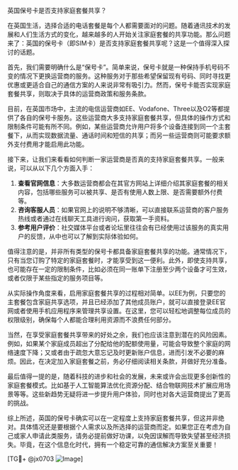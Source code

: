 英国保号卡是否支持家庭套餐共享？

在英国生活，选择合适的电话套餐是每个人都需要面对的问题。随着通讯技术的发展和人们生活方式的变化，越来越多的人开始关注家庭套餐的共享功能。那么问题来了：英国的保号卡（即SIM卡）是否支持家庭套餐共享呢？这是一个值得深入探讨的话题。

首先，我们需要明确什么是“保号卡”。简单来说，保号卡就是一种保持手机号码不变的情况下更换运营商的服务。这种服务对于那些希望保留现有号码、同时寻找更优惠或更适合自己的通信方案的人来说非常有吸引力。然而，保号卡能否实现家庭套餐共享，则取决于具体的运营商政策和服务条款。

目前，在英国市场中，主流的电信运营商如EE、Vodafone、Three以及O2等都提供了各自的保号卡服务。这些运营商大多支持家庭套餐共享，但具体的操作方式和限制条件可能有所不同。例如，某些运营商允许用户将多个设备连接到同一个主套餐下，从而实现数据流量、通话时间和短信的共享；而另一些运营商则可能要求额外支付费用才能启用此功能。

接下来，让我们来看看如何判断一家运营商是否真的支持家庭套餐共享。一般来说，可以从以下几个方面入手：

1. **查看官网信息**：大多数运营商都会在其官方网站上详细介绍其家庭套餐的相关内容，包括哪些服务可以被共享、是否有使用人数上限、是否需要额外付费等。
2. **咨询客服人员**：如果官网上的说明不够清晰，可以直接联系运营商的客户服务热线或者通过在线聊天工具进行询问，获取第一手资料。
3. **参考用户评价**：社交媒体平台或者论坛里往往会有已经使用过该服务的真实用户的反馈，从中也可以了解到实际体验如何。

值得注意的是，并非所有类型的保号卡都具备家庭套餐共享的功能。通常情况下，只有当您订购了特定的家庭套餐时，才能享受到这一便利。此外，即使支持共享，也可能存在一定的限制条件，比如必须在同一账单下注册至少两个设备才可生效，或者仅限于某些指定的服务项目等。

从实际操作角度来看，启用家庭套餐共享的过程相对简单。以EE为例，只要您的主套餐包含家庭共享选项，并且已经添加了其他成员账户，就可以直接登录EE官网或者使用手机应用程序来管理共享设置。在这里，您可以轻松地调整每位成员的权限级别，确保每个人都能合理利用资源而不浪费任何部分。

当然，在享受家庭套餐共享带来的好处之余，我们也应该注意到潜在的风险因素。例如，如果某个家庭成员超出了分配给他的配额使用量，可能会导致整个家庭的网络速度下降；又或者由于疏忽大意忘记及时更新账户信息，进而引发不必要的麻烦。因此，在决定加入家庭套餐之前，务必仔细阅读相关条款，并做好充分准备。

最后值得一提的是，随着科技的进步和社会的发展，未来或许会出现更多创新性的家庭套餐模式。比如基于人工智能算法优化资源分配、结合物联网技术扩展应用场景等等。这些新趋势无疑将进一步提升用户体验，同时也对各大运营商提出了更高的挑战。

综上所述，英国的保号卡确实可以在一定程度上支持家庭套餐共享，但这并非绝对。具体情况还是要根据个人需求以及所选择的运营商而定。如果您正在考虑为自己或家人申请此类服务，请务必提前做好功课，以免因误解而导致失望甚至经济损失。毕竟，在这个信息化时代，拥有一个稳定可靠的通信解决方案至关重要！

[TG💪+ @jx0703 ![Image](https://github.com/user-attachments/assets/dbca1d08-cadb-493c-b0ec-ad6f7a83f270)]